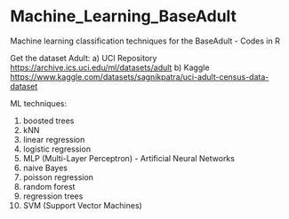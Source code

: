 # Machine_Learning_BaseAdult
Machine learning classification techniques for the BaseAdult - Codes in R

Get the dataset Adult:
a) UCI Repository https://archive.ics.uci.edu/ml/datasets/adult
b) Kaggle https://www.kaggle.com/datasets/sagnikpatra/uci-adult-census-data-dataset

ML techniques:
1) boosted trees
2) kNN
3) linear regression
4) logistic regression
5) MLP (Multi-Layer Perceptron) - Artificial Neural Networks
6) naive Bayes
7) poisson regression
8) random forest
9) regression trees
10) SVM (Support Vector Machines)
